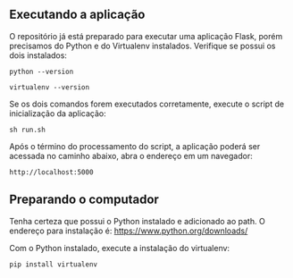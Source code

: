 ## Executando a aplicação
O repositório já está preparado para executar uma aplicação Flask, porém precisamos do Python e do Virtualenv instalados.
Verifique se possui os dois instalados:

```
python --version
```
```
virtualenv --version
```

Se os dois comandos forem executados corretamente, execute o script de inicialização da aplicação:

```
sh run.sh
```

Após o término do processamento do script, a aplicação poderá ser acessada no caminho abaixo, abra o endereço em um navegador: 

```
http://localhost:5000
```

## Preparando o computador
Tenha certeza que possui o Python instalado e adicionado ao path. O endereço para instalação é:
https://www.python.org/downloads/

Com o Python instalado, execute a instalação do virtualenv:

```
pip install virtualenv
```
